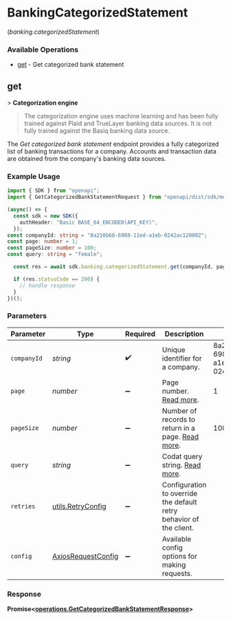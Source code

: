 # BankingCategorizedStatement
(*banking.categorizedStatement*)

### Available Operations

* [get](#get) - Get categorized bank statement

## get

﻿> **Categorization engine**
>
> The categorization engine uses machine learning and has been fully trained against Plaid and TrueLayer banking data sources. It is not fully trained against the Basiq banking data source.

The _Get categorized bank statement_ endpoint provides a fully categorized list of banking transactions for a company. Accounts and transaction data are obtained from the company's banking data sources.

### Example Usage

```typescript
import { SDK } from "openapi";
import { GetCategorizedBankStatementRequest } from "openapi/dist/sdk/models/operations";

(async() => {
  const sdk = new SDK({
    authHeader: "Basic BASE_64_ENCODED(API_KEY)",
  });
const companyId: string = "8a210b68-6988-11ed-a1eb-0242ac120002";
const page: number = 1;
const pageSize: number = 100;
const query: string = "female";

  const res = await sdk.banking.categorizedStatement.get(companyId, page, pageSize, query);

  if (res.statusCode == 200) {
    // handle response
  }
})();
```

### Parameters

| Parameter                                                                                       | Type                                                                                            | Required                                                                                        | Description                                                                                     | Example                                                                                         |
| ----------------------------------------------------------------------------------------------- | ----------------------------------------------------------------------------------------------- | ----------------------------------------------------------------------------------------------- | ----------------------------------------------------------------------------------------------- | ----------------------------------------------------------------------------------------------- |
| `companyId`                                                                                     | *string*                                                                                        | :heavy_check_mark:                                                                              | Unique identifier for a company.                                                                | 8a210b68-6988-11ed-a1eb-0242ac120002                                                            |
| `page`                                                                                          | *number*                                                                                        | :heavy_minus_sign:                                                                              | Page number. [Read more](https://docs.codat.io/using-the-api/paging).                           | 1                                                                                               |
| `pageSize`                                                                                      | *number*                                                                                        | :heavy_minus_sign:                                                                              | Number of records to return in a page. [Read more](https://docs.codat.io/using-the-api/paging). | 100                                                                                             |
| `query`                                                                                         | *string*                                                                                        | :heavy_minus_sign:                                                                              | Codat query string. [Read more](https://docs.codat.io/using-the-api/querying).                  |                                                                                                 |
| `retries`                                                                                       | [utils.RetryConfig](../../models/utils/retryconfig.md)                                          | :heavy_minus_sign:                                                                              | Configuration to override the default retry behavior of the client.                             |                                                                                                 |
| `config`                                                                                        | [AxiosRequestConfig](https://axios-http.com/docs/req_config)                                    | :heavy_minus_sign:                                                                              | Available config options for making requests.                                                   |                                                                                                 |


### Response

**Promise<[operations.GetCategorizedBankStatementResponse](../../models/operations/getcategorizedbankstatementresponse.md)>**

